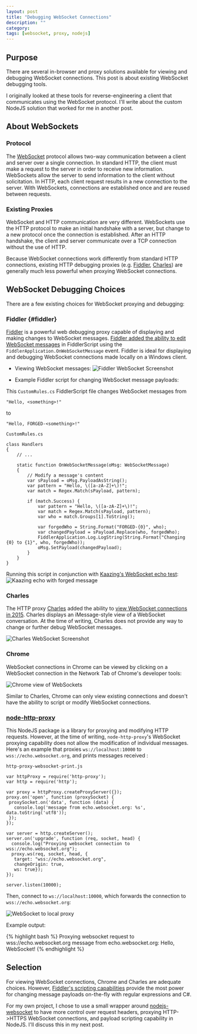 ```yaml
---
layout: post
title: "Debugging WebSocket Connections"
description: ""
category:
tags: [websocket, proxy, nodejs]
---
```


Purpose
---

There are several in-browser and proxy solutions available for viewing and debugging WebSocket connections. This post is about existing WebSocket debugging tools.

I originally looked at these tools for reverse-engineering a client that communicates using the WebSocket protocol. I'll write about the custom NodeJS solution that worked for me in another post.

About WebSockets
---

### Protocol

The [WebSocket](https://en.wikipedia.org/wiki/WebSocket) protocol allows two-way communication between a client and server over a single connection. In standard HTTP, the client must make a request to the server in order to receive new information. WebSockets allow the server to send information to the client without solicitation. In HTTP, each client request results in a new connection to the server. With WebSockets, connections are established once and are reused between requests.

### Existing Proxies

WebSocket and HTTP communication are very different. WebSockets use the HTTP protocol to make an initial handshake with a server, but change to a new protocol once the connection is established. After an HTTP handshake, the client and server communicate over a TCP connection without the use of HTTP.

Because WebSocket connections work differently from standard HTTP connections, existing HTTP debugging proxies (e.g. [Fiddler](http://www.telerik.com/fiddler), [Charles](https://www.charlesproxy.com/)) are generally much less powerful when proxying WebSocket connections.

WebSocket Debugging Choices
---

There are a few existing choices for WebSocket proxying and debugging:

### Fiddler {#fiddler}

[Fiddler](http://www.telerik.com/fiddler) is a powerful web debugging proxy capable of displaying and making changes to WebSocket messages. [Fiddler added the ability to edit WebSocket messages](http://www.telerik.com/blogs/what-s-new-in-fiddler-2-4-4-5) in FiddlerScript using the `FiddlerApplication.OnWebSocketMessage` event. Fiddler is ideal for displaying and debugging WebSocket connections made locally on a Windows client.

- Viewing WebSocket messages:
![Fiddler WebSocket Screenshot](/assets/images/websocket-proxy/fiddler-websocket.png)

- Example Fiddler script for changing WebSocket message payloads:

This `CustomRules.cs` FiddlerScript file changes WebSocket messages from

<pre><code>"Hello, &lt;something&gt;!"</code></pre>

to

<pre><code>"Hello, FORGED-&lt;something&gt;!"</code></pre>


`CustomRules.cs`

    class Handlers
    {
        // ...

        static function OnWebSocketMessage(oMsg: WebSocketMessage)
        {
            // Modify a message's content
            var sPayload = oMsg.PayloadAsString();
            var pattern = "Hello, \([a-zA-Z]+\)!";
            var match = Regex.Match(sPayload, pattern);

            if (match.Success) {
                var pattern = "Hello, \([a-zA-Z]+\)!";
                var match = Regex.Match(sPayload, pattern);
                var who = match.Groups[1].ToString();

                var forgedWho = String.Format("FORGED-{0}", who);
                var changedPayload = sPayload.Replace(who, forgedWho);
                FiddlerApplication.Log.LogString(String.Format("Changing {0} to {1}", who, forgedWho));
                oMsg.SetPayload(changedPayload);
            }
        }
    }

Running this script in conjunction with [Kaazing's WebSocket echo test](kaazing.org/demos/echo/run):
![Kaazing echo with forged message](/assets/images/websocket-proxy/fiddler-edit.png)

### Charles

The HTTP proxy [Charles](https://www.charlesproxy.com/) added the ability to [view WebSocket connections in 2015](https://www.charlesproxy.com/documentation/version-history/). Charles displays an iMessage-style view of a WebSocket conversation. At the time of writing, Charles does not provide any way to change or further debug WebSocket messages.

![Charles WebSocket Screenshot](/assets/images/websocket-proxy/charles-websocket.png)

### Chrome

WebSocket connections in Chrome can be viewed by clicking on a WebSocket connection in the Network Tab of Chrome's developer tools:

![Chrome view of WebSockets](/assets/images/websocket-proxy/chrome-websocket.png)

Similar to Charles, Chrome can only view existing connections and doesn't have the ability to script or modify WebSocket connections.

### [node-http-proxy](https://github.com/nodejitsu/node-http-proxy)

This NodeJS package is a library for proxying and modifying HTTP requests. However, at the time of writing, `node-http-proxy`'s WebSocket proxying capability does not allow the modification of individual messages. Here's an example that proxies `ws://localhost:10000` to `wss://echo.websocket.org`, and prints messages received :

`http-proxy-websocket-print.js`

    var httpProxy = require('http-proxy');
    var http = require('http');

    var proxy = httpProxy.createProxyServer({});
    proxy.on('open', function (proxySocket) {
     proxySocket.on('data', function (data) {
       console.log('message from echo.websocket.org: %s', data.toString('utf8'));
     });
    });

    var server = http.createServer();
    server.on('upgrade', function (req, socket, head) {
      console.log("Proxying websocket connection to wss://echo.websocket.org");
      proxy.ws(req, socket, head, {
       target: "wss://echo.websocket.org",
       changeOrigin: true,
       ws: true});
    });

    server.listen(10000);

Then, connect to `ws://localhost:10000`, which forwards the connection to `wss://echo.websocket.org`:

![WebSocket to local proxy](/assets/images/websocket-proxy/nodejs-proxy-web.png)

Example output:

{% highlight bash %}
Proxying websocket request to wss://echo.websocket.org
message from echo.websocket.org: Hello, WebSocket!
{% endhighlight %}

Selection
---

For viewing WebSocket connections, Chrome and Charles are adequate choices. However, [Fiddler's scripting capabilities](#fiddler) provide the most power for changing message payloads on-the-fly with regular expressions and C#.

For my own project, I chose to use a small wrapper around [nodejs-websocket](https://github.com/sitegui/nodejs-websocket) to have more control over request headers, proxying HTTP->HTTPS WebSocket connections, and payload scripting capability in NodeJS. I'll discuss this in my next post.

